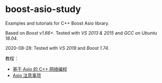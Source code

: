 # boost-asio-study

Examples and tutorials for C++ Boost Asio library.

Based on *Boost v1.66+*.
Tested with *VS 2013 & 2015* and *GCC on Ubuntu 18.04*.

2020-08-28: Tested with *VS 2019* and *Boost 1.74*.

教程：
- [基于 Asio 的 C++ 网络编程](Tutorial_zh-CN.md)
- [Asio 注意事项](Asio_Tips_And_Notes_zh-CN.md)

